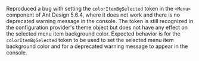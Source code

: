 Reproduced a bug with setting the `colorItemBgSelected` token in the `<Menu>` component of Ant Design 5.6.4, where it does not work and there is no deprecated warning message in the console. The token is still recognized in the configuration provider's theme object but does not have any effect on the selected menu item background color. Expected behavior is for the `colorItemBgSelected` token to be used to set the selected menu item background color and for a deprecated warning message to appear in the console.
